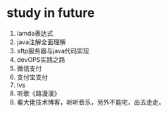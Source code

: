 
# study in future

1. lamda表达式
2. java注解全面理解
3. sftp服务器与java代码实现
4. devOPS实践之路
5. 微信支付
6. 支付宝支付
7. lvs
8. 听歌《路漫漫》
9. 看大佬技术博客，听听音乐，另外不能宅，出去走走。

	